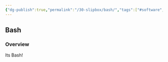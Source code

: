 ```yaml
---
{"dg-publish":true,"permalink":"/30-slipbox/bash/","tags":["#software","gardenEntry","gardenEntry"]}
---
```



## Bash

### Overview

Its Bash!
